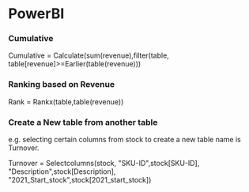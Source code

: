 # PowerBI 

### Cumulative 
Cumulative  = Calculate(sum(revenue),filter(table, table[revenue]>=Earlier(table(revenue)))

### Ranking based on Revenue
Rank = Rankx(table,table(revenue))

### Create a New table from another table
e.g. selecting certain columns from stock to create a new table name is Turnover.

Turnover = Selectcolumns(stock,
                         "SKU-ID",stock[SKU-ID],
                         "Description",stock[Description],
                         "2021_Start_stock",stock[2021_start_stock])
